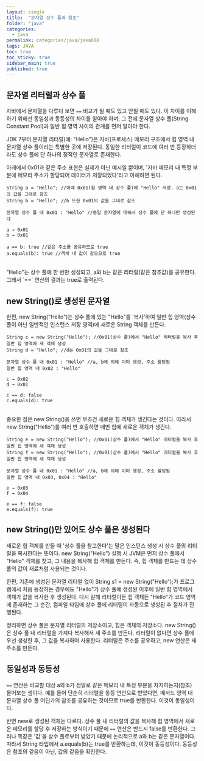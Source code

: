 ```yaml
---
layout: single
title:  "문자열 상수 풀과 참조"
folder: "java"
categories:
  - java
permalink: categories/java/java008
tags: JAVA
toc: true
toc_sticky: true
sidebar_main: true
published: true
---
```


## 문자열 리터럴과 상수 풀
자바에서 문자열을 다루다 보면 `==` 비교가 될 때도 있고 안될 때도 있다. 이 차이를 이해하기 위해선 동일성과 동등성의 차이를 알아야 하며, 그 전에 문자열 상수 풀(String Constant Pool)과 일반 힙 영역 사이의 관계를 먼저 알아야 한다.

JDK 7부터 문자열 리터럴(예: "Hello")은 자바(프로세스) 메모리 구조에서 힙 영역 내 문자열 상수 풀이라는 특별한 곳에 저장된다. 동일한 리터럴이 코드에 여러 번 등장하더라도 상수 풀에 단 하나의 정적인 문자열로 존재한다.

아래에서 0x01과 같은 주소 표현은 실제가 아닌 예시일 뿐이며, \'자바 메모리 내 특정 부분에 메모리 주소가 할당되어 데이터가 저장되었다\'라고 이해하면 된다.

```
String a = "Hello"; //이때 0x01(힙 영역 내 상수 풀)에 "Hello" 저장. a는 0x01의 값을 그대로 참조
String b = "Hello"; //b 또한 0x01의 값을 그대로 참조

문자열 상수 풀 내 0x01 : "Hello" //동일 문자열에 대해서 상수 풀에 단 하나만 생성된다

a → 0x01
b → 0x01

a == b: true //같은 주소를 공유하므로 true
a.equals(b): true //객체 내 값이 같으므로 true
```

<br>
"Hello"는 상수 풀에 한 번만 생성되고, a와 b는 같은 리터럴(같은 참조값)를 공유한다. 그래서 `==` 연산의 결과는 true로 출력된다.

## new String()로 생성된 문자열
한편, new String("Hello")는 상수 풀에 있는 "Hello"를 \'복사\'하여 일반 힙 영역(상수 풀이 아닌 일반적인 인스턴스 저장 영역)에 새로운 String 객체를 만든다.

```
String c = new String("Hello"); //0x01(상수 풀)에서 "Hello" 리터럴을 복사 후 일반 힙 영역에 새 객체 생성
String d = "Hello"; //d는 0x01의 값을 그대로 참조

문자열 상수 풀 내 0x01 : "Hello" //a, b에 의해 이미 생성, 주소 할당됨
일반 힙 영역 내 0x02 : "Hello"

c → 0x02
d → 0x01

c == d: false
c.equals(d): true
```

<br>
중요한 점은 new String()을 쓰면 무조건 새로운 힙 객체가 생긴다는 것이다. 따라서 new String("Hello")를 여러 번 호출하면 매번 힙에 새로운 객체가 생긴다.

```
String e = new String("Hello"); //0x01(상수 풀)에서 "Hello" 리터럴을 복사 후 일반 힙 영역에 새 객체 생성
String f = new String("Hello"); //0x01(상수 풀)에서 "Hello" 리터럴을 복사 후 일반 힙 영역에 새 객체 생성

문자열 상수 풀 내 0x01 : "Hello" //a, b에 의해 이미 생성, 주소 할당됨
일반 힙 영역 내 0x03, 0x04 : "Hello"

e → 0x03
f → 0x04

e == f: false
e.equals(f): true
```

## new String()만 있어도 상수 풀은 생성된다
새로운 힙 객체를 만들 때 \'상수 풀을 참고한다\'는 말은 인스턴스 생성 시 상수 풀의 리터럴을 복사한다는 뜻이다. new String("Hello") 실행 시 JVM은 먼저 상수 풀에서 "Hello" 객체를 찾고, 그 내용을 복사해 힙 객체를 만든다. 즉, 힙 객체를 만드는 데 상수 풀의 값이 재료처럼 사용되는 것이다.

한편, 기존에 생성된 문자열 리터럴 없이 String s1 = new String("Hello");가 프로그램에서 처음 등장하는 경우에도 "Hello"가 상수 풀에 생성된 이후에 일반 힙 영역에서 객체가 값을 복사한 후 생성된다. 다시 말해 리터럴이든 힙 객체든 "Hello"가 코드 영역에 존재하는 그 순간, 컴파일 타임에 상수 풀에 리터럴이 자동으로 생성된 후 절차가 진행된다.

정리하면 상수 풀은 문자열 리터럴의 저장소이고, 힙은 객체의 저장소다. new String()은 상수 풀 내 리터럴을 가져다 복사해서 새 주소를 만든다. 리터럴이 없다면 상수 풀에 우선 생성한 후, 그 값을 복사하여 사용한다. 리터럴은 주소를 공유하고, new 연산은 새 주소를 만든다.

## 동일성과 동등성
`==` 연산은 비교할 대상 a와 b가 정말로 같은 메모리 내 특정 부분을 차지하는지(참조) 물어보는 셈이다. 예를 들어 단순히 리터럴을 동등 연산으로 받았다면, 메서드 영역 내 문자열 상수 풀 어딘가의 참조를 공유하는 것이므로 true를 반환한다. 이것이 동일성이다.

반면 new로 생성된 객체는 다르다. 상수 풀 내 리터럴의 값을 복사해 힙 영역에서 새로운 메모리를 할당 후 저장하는 방식이기 때문에 `==` 연산은 반드시 false를 반환한다. 그러나 똑같은 \'값\'을 상수 풀로부터 받았기 때문에 논리적으로 a와 b는 같은 문자열이다. 따라서 String 타입에서 a.equals(b)는 true를 반환하는데, 이것이 동등성이다. 동등성은 참조의 같음이 아닌, 값의 같음을 확인한다.
